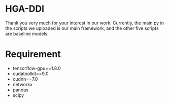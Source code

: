 # HGA-DDI

Thank you very much for your interest in our work. Currently, the main.py in the scripts we uploaded is our main framework, and the other five scripts are baseline models.

# Requirement

- tensorflow-gpu==1.8.0
- cudatoolkit==9.0
- cudnn==7.0
- networkx
- pandas
- scipy

